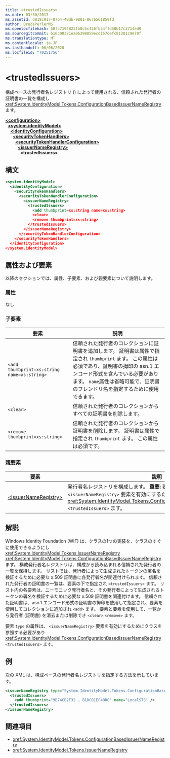 ```yaml
---
title: <trustedIssuers>
ms.date: 03/30/2017
ms.assetid: d818c917-07b4-40db-9801-8676561859fd
author: BrucePerlerMS
ms.openlocfilehash: 50fc7194823fb0c5c426fb54ffd50b17c3714ed9
ms.sourcegitcommit: b16c00371ea06398859ecd157defc81301c9070f
ms.translationtype: MT
ms.contentlocale: ja-JP
ms.lasthandoff: 06/06/2020
ms.locfileid: "70251756"
---
```

# \<trustedIssuers>
構成ベースの発行者名レジストリ () によって使用される、信頼された発行者の証明書の一覧を構成し <xref:System.IdentityModel.Tokens.ConfigurationBasedIssuerNameRegistry> ます。  
  
[**\<configuration>**](../configuration-element.md)\
&nbsp;&nbsp;[**\<system.identityModel>**](system-identitymodel.md)\
&nbsp;&nbsp;&nbsp;&nbsp;[**\<identityConfiguration>**](identityconfiguration.md)\
&nbsp;&nbsp;&nbsp;&nbsp;&nbsp;&nbsp;[**\<securityTokenHandlers>**](securitytokenhandlers.md)\
&nbsp;&nbsp;&nbsp;&nbsp;&nbsp;&nbsp;&nbsp;&nbsp;[**\<securityTokenHandlerConfiguration>**](securitytokenhandlerconfiguration.md)\
&nbsp;&nbsp;&nbsp;&nbsp;&nbsp;&nbsp;&nbsp;&nbsp;&nbsp;&nbsp;[**\<issuerNameRegistry>**](issuernameregistry.md)\
&nbsp;&nbsp;&nbsp;&nbsp;&nbsp;&nbsp;&nbsp;&nbsp;&nbsp;&nbsp;&nbsp;&nbsp;**\<trustedIssuers>**  
  
## <a name="syntax"></a>構文  
  
```xml  
<system.identityModel>  
  <identityConfiguration>  
    <securityTokenHandlers>  
      <securityTokenHandlerConfiguration>  
        <issuerNameRegistry>  
          <trustedIssuers>  
            <add thumbprint=xs:string name=xs:string>  
            <clear>  
            <remove thumbprint=xs:string>  
          </trustedIssuers>  
        </issuerNameRegistry>  
      </securityTokenHandlerConfiguration>  
    </securityTokenHandlers>  
  </identityConfiguration>  
</system.identityModel>  
```  
  
## <a name="attributes-and-elements"></a>属性および要素  
 以降のセクションでは、属性、子要素、および親要素について説明します。  
  
### <a name="attributes"></a>属性  
 なし  
  
### <a name="child-elements"></a>子要素  
  
|要素|説明|  
|-------------|-----------------|  
|`<add thumbprint=xs:string name=xs:string>`|信頼された発行者のコレクションに証明書を追加します。 証明書は属性で指定され `thumbprint` ます。 この属性は必須であり、証明書の拇印の asn.1 エンコード形式を含んでいる必要があります。 `name`属性は省略可能で、証明書のフレンドリ名を指定するために使用できます。|  
|`<clear>`|信頼された発行者のコレクションからすべての証明書を削除します。|  
|`<remove thumbprint=xs:string>`|信頼された発行者のコレクションから証明書を削除します。 証明書は属性で指定され `thumbprint` ます。 この属性は必須です。|  
  
### <a name="parent-elements"></a>親要素  
  
|要素|説明|  
|-------------|-----------------|  
|[\<issuerNameRegistry>](issuernameregistry.md)|発行者名レジストリを構成します。 **重要:** 要素 `type` の属性は、 `<issuerNameRegistry>` 要素を有効にするためにクラスを参照する必要があり <xref:System.IdentityModel.Tokens.ConfigurationBasedIssuerNameRegistry> `<trustedIssuers>` ます。|  
  
## <a name="remarks"></a>解説  
 Windows Identity Foundation (WIF) は、クラスの1つの実装を、クラスのすぐに使用できるようにし <xref:System.IdentityModel.Tokens.IssuerNameRegistry> <xref:System.IdentityModel.Tokens.ConfigurationBasedIssuerNameRegistry> ます。 構成発行者名レジストリは、構成から読み込まれる信頼された発行者の一覧を保持します。 リストでは、発行者によって生成されたトークンの署名を検証するために必要な x.509 証明書に各発行者名が関連付けられます。 信頼された発行者の証明書の一覧は、要素の下で指定され `<trustedIssuers>` ます。 リスト内の各要素は、ニーモニック発行者名と、その発行者によって生成されるトークンの署名を検証するために必要な x.509 証明書を関連付けます。 信頼された証明書は、asn.1 エンコード形式の証明書の拇印を使用して指定され、要素を使用してコレクションに追加され `<add>` ます。 要素と要素を使用して、一覧から発行者 (証明書) を消去または削除でき `<clear>` `<remove>` ます。  
  
 要素 `type` の属性は、 `<issuerNameRegistry>` 要素を有効にするためにクラスを参照する必要があり <xref:System.IdentityModel.Tokens.ConfigurationBasedIssuerNameRegistry> `<trustedIssuers>` ます。  
  
## <a name="example"></a>例  
 次の XML は、構成ベースの発行者名レジストリを指定する方法を示しています。  
  
```xml  
<issuerNameRegistry type="System.IdentityModel.Tokens.ConfigurationBasedIssuerNameRegistry, System.IdentityModel, Version=4.0.0.0, Culture=neutral, PublicKeyToken=b77a5c561934e089">  
  <trustedIssuers>  
    <add thumbprint="9B74CB2F32 … B1DC01EF40D0" name="LocalSTS" />  
  </trustedIssuers>  
</issuerNameRegistry>  
```  
  
## <a name="see-also"></a>関連項目

- <xref:System.IdentityModel.Tokens.ConfigurationBasedIssuerNameRegistry>
- <xref:System.IdentityModel.Tokens.IssuerNameRegistry>
